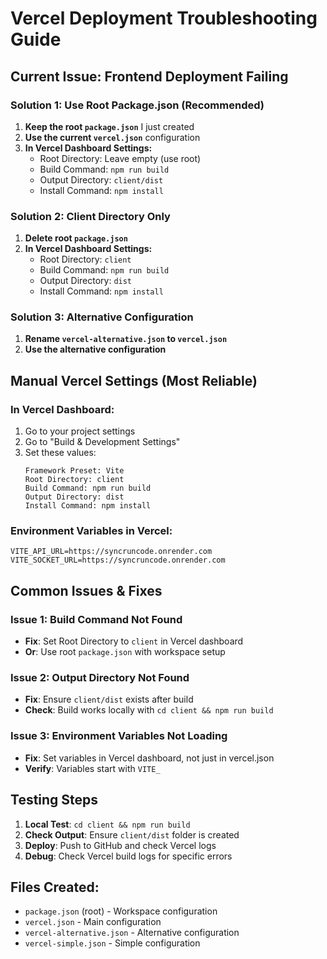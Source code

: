 # Vercel Deployment Troubleshooting Guide

## Current Issue: Frontend Deployment Failing

### Solution 1: Use Root Package.json (Recommended)
1. **Keep the root `package.json`** I just created
2. **Use the current `vercel.json`** configuration
3. **In Vercel Dashboard Settings:**
   - Root Directory: Leave empty (use root)
   - Build Command: `npm run build`
   - Output Directory: `client/dist`
   - Install Command: `npm install`

### Solution 2: Client Directory Only
1. **Delete root `package.json`**
2. **In Vercel Dashboard Settings:**
   - Root Directory: `client`
   - Build Command: `npm run build`
   - Output Directory: `dist`
   - Install Command: `npm install`

### Solution 3: Alternative Configuration
1. **Rename `vercel-alternative.json` to `vercel.json`**
2. **Use the alternative configuration**

## Manual Vercel Settings (Most Reliable)

### In Vercel Dashboard:
1. Go to your project settings
2. Go to "Build & Development Settings"
3. Set these values:
   ```
   Framework Preset: Vite
   Root Directory: client
   Build Command: npm run build
   Output Directory: dist
   Install Command: npm install
   ```

### Environment Variables in Vercel:
```
VITE_API_URL=https://syncruncode.onrender.com
VITE_SOCKET_URL=https://syncruncode.onrender.com
```

## Common Issues & Fixes

### Issue 1: Build Command Not Found
- **Fix**: Set Root Directory to `client` in Vercel dashboard
- **Or**: Use root `package.json` with workspace setup

### Issue 2: Output Directory Not Found
- **Fix**: Ensure `client/dist` exists after build
- **Check**: Build works locally with `cd client && npm run build`

### Issue 3: Environment Variables Not Loading
- **Fix**: Set variables in Vercel dashboard, not just in vercel.json
- **Verify**: Variables start with `VITE_`

## Testing Steps
1. **Local Test**: `cd client && npm run build`
2. **Check Output**: Ensure `client/dist` folder is created
3. **Deploy**: Push to GitHub and check Vercel logs
4. **Debug**: Check Vercel build logs for specific errors

## Files Created:
- `package.json` (root) - Workspace configuration
- `vercel.json` - Main configuration
- `vercel-alternative.json` - Alternative configuration
- `vercel-simple.json` - Simple configuration
